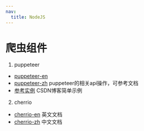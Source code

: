 ```yaml
---
nav:
  title: NodeJS
---
```


# 爬虫组件

1. puppeteer
- [puppeteer-en](https://github.com/puppeteer/puppeteer#readme)
- [puppeteer-zh](https://zhaoqize.github.io/puppeteer-api-zh_CN/)  puppeteer的相关api操作，可参考文档
- [参考实例](https://blog.csdn.net/qq_24564445/article/details/110632347) CSDN博客简单示例

2. cherrio
- [cherrio-en](https://github.com/cheeriojs/cheerio) 英文文档
- [cherrio-zh](https://github.com/cheeriojs/cheerio/wiki/Chinese-README) 中文文档